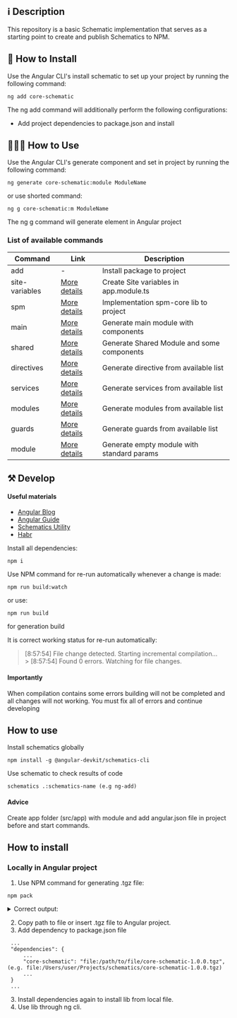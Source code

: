 ## ℹ️️ Description

This repository is a basic Schematic implementation that serves as a starting point to create and publish Schematics to NPM.

## 🔧 How to Install

Use the Angular CLI's install schematic to set up your project by running the following command:

```
ng add core-schematic
```

The ng add command will additionally perform the following configurations:

- Add project dependencies to package.json and install

## 👨🏻‍🏫 How to Use

Use the Angular CLI's generate component and set in project by running the following command:

```
ng generate core-schematic:module ModuleName
```

or use shorted command:

```
ng g core-schematic:m ModuleName
```

The ng g command will generate element in Angular project

### List of available commands

| Command        | Link                                   | Description                                |
| -------------- | -------------------------------------- | ------------------------------------------ |
| add            | -                                      | Install package to project                 |
| site-variables | [More details](docs/site-variables.md) | Create Site variables in app.module.ts     |
| spm            | [More details](docs/spm.md)            | Implementation spm-core lib to project     |
| main           | [More details](docs/main.md)           | Generate main module with components       |
| shared         | [More details](docs/shared.md)         | Generate Shared Module and some components |
| directives     | [More details](docs/elements.md)       | Generate directive from available list     |
| services       | [More details](docs/elements.md)       | Generate services from available list      |
| modules        | [More details](docs/modules.md)        | Generate modules from available list       |
| guards         | [More details](docs/elements.md)       | Generate guards from available list        |
| module         | [More details](docs/module.md)         | Generate empty module with standard params |

## ⚒ Develop

#### Useful materials

- [Angular Blog](https://blog.angular.io/schematics-an-introduction-dc1dfbc2a2b2)
- [Angular Guide](https://angular.io/guide/schematics)
- [Schematics Utility](https://github.com/angular/angular-cli/tree/master/packages/schematics/angular/utility)
- [Habr](https://habr.com/ru/post/469509/)

Install all dependencies:

```
npm i
```

Use NPM command for re-run automatically whenever a change is made:

```
npm run build:watch
```

or use:

```
npm run build
```

for generation build

It is correct working status for re-run automatically:

> [8:57:54] File change detected. Starting incremental compilation... <br> > [8:57:54] Found 0 errors. Watching for file changes.

#### Importantly

When compilation contains some errors building will not be completed and all changes will not working. You must fix all of errors and continue developing

## How to use

Install schematics globally

```
npm install -g @angular-devkit/schematics-cli
```

Use schematic to check results of code

```
schematics .:schematics-name (e.g ng-add)
```

#### Advice

Create app folder (src/app) with module and add angular.json file in project before and start commands.

## How to install

### Locally in Angular project

1. Use NPM command for generating .tgz file:

```
npm pack
```

<details>
 <summary> Correct output:</summary>

```
npm notice === Tarball Details ===
npm notice name:          core-schematic
npm notice version:       1.0.0
npm notice filename:      core-schematic-1.0.0.tgz
npm notice package size:  22.9 kB
npm notice unpacked size: 95.4 kB
npm notice shasum:        0ac341b4fa036fd413853b5341f0dfb9b26ad117
npm notice integrity:     sha512-9T27jjTS9xiut[...]i02KJ1Dkkgzzw==
npm notice total files:   117
npm notice
core-schematic-1.0.0.tgz
```

</details>

2. Copy path to file or insert .tgz file to Angular project.
3. Add dependency to package.json file

```
 ...
 "dependencies": {
     ...
     "core-schematic": "file:/path/to/file/core-schematic-1.0.0.tgz", (e.g. file:/Users/user/Projects/schematics/core-schematic-1.0.0.tgz)
     ...
 }
 ...

```

3. Install dependencies again to install lib from local file.
4. Use lib through ng cli.
